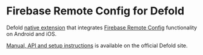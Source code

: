 # Firebase Remote Config for Defold

Defold [native extension](https://www.defold.com/manuals/extensions/) that integrates [Firebase Remote Config](https://firebase.google.com/docs/remote-config) functionality on Android and iOS.

[Manual, API and setup instructions](https://www.defold.com/extension-firebase-remoteconfig/) is available on the official Defold site.
